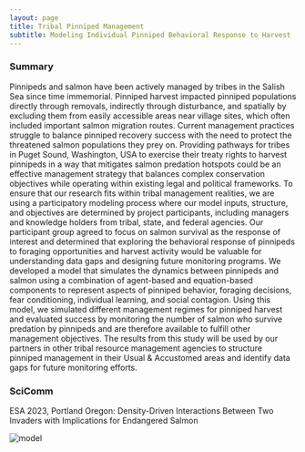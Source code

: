 ```yaml
---
layout: page
title: Tribal Pinniped Management
subtitle: Modeling Individual Pinniped Behavioral Response to Harvest
---
```

### Summary
Pinnipeds and salmon have been actively managed by tribes in the Salish Sea since time immemorial. Pinniped harvest impacted pinniped populations directly through removals, indirectly through disturbance, and spatially by excluding them from easily accessible areas near village sites, which often included important salmon migration routes. Current management practices struggle to balance pinniped recovery success with the need to protect the threatened salmon populations they prey on. Providing pathways for tribes in Puget Sound, Washington, USA to exercise their treaty rights to harvest pinnipeds in a way that mitigates salmon predation hotspots could be an effective management strategy that balances complex conservation objectives while operating within existing legal and political frameworks. To ensure that our research fits within tribal management realities, we are using a participatory modeling process where our model inputs, structure, and objectives are determined by project participants, including managers and knowledge holders from tribal, state, and federal agencies. Our participant group agreed to focus on salmon survival as the response of interest and determined that exploring the behavioral response of pinnipeds to foraging opportunities and harvest activity would be valuable for understanding data gaps and designing future monitoring programs. We developed a model that simulates the dynamics between pinnipeds and salmon using a combination of agent-based and equation-based components to represent aspects of pinniped behavior, foraging decisions, fear conditioning, individual learning, and social contagion. Using this model, we simulated different management regimes for pinniped harvest and evaluated success by monitoring the number of salmon who survive predation by pinnipeds and are therefore available to fulfill other management objectives. The results from this study will be used by our partners in other tribal resource management agencies to structure pinniped management in their Usual & Accustomed areas and identify data gaps for future monitoring efforts.

### SciComm
ESA 2023, Portland Oregon: Density-Driven Interactions Between Two Invaders with Implications for Endangered Salmon

![model](/assets/img/esa.png)
